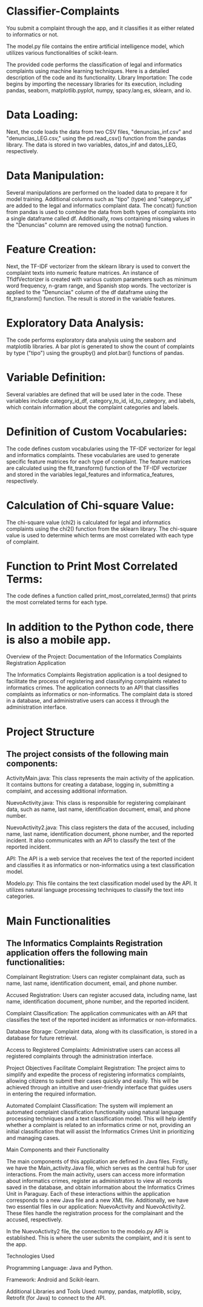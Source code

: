 # Classifier-Complaints
You submit a complaint through the app, and it classifies it as either related to informatics or not.

The model.py file contains the entire artificial intelligence model, which utilizes various functionalities of scikit-learn.

The provided code performs the classification of legal and informatics complaints using machine learning techniques. Here is a detailed description of the code and its functionality.
Library Importation:
The code begins by importing the necessary libraries for its execution, including pandas, seaborn, matplotlib.pyplot, numpy, spacy.lang.es, sklearn, and io.

# Data Loading:
Next, the code loads the data from two CSV files, "denuncias_inf.csv" and "denuncias_LEG.csv," using the pd.read_csv() function from the pandas library. The data is stored in two variables, datos_inf and datos_LEG, respectively.

# Data Manipulation:
Several manipulations are performed on the loaded data to prepare it for model training. Additional columns such as "tipo" (type) and "category_id" are added to the legal and informatics complaint data. The concat() function from pandas is used to combine the data from both types of complaints into a single dataframe called df. Additionally, rows containing missing values in the "Denuncias" column are removed using the notna() function.

# Feature Creation:
Next, the TF-IDF vectorizer from the sklearn library is used to convert the complaint texts into numeric feature matrices. An instance of TfidfVectorizer is created with various custom parameters such as minimum word frequency, n-gram range, and Spanish stop words. The vectorizer is applied to the "Denuncias" column of the df dataframe using the fit_transform() function. The result is stored in the variable features.

# Exploratory Data Analysis:
The code performs exploratory data analysis using the seaborn and matplotlib libraries. A bar plot is generated to show the count of complaints by type ("tipo") using the groupby() and plot.bar() functions of pandas.

# Variable Definition:
Several variables are defined that will be used later in the code. These variables include category_id_df, category_to_id, id_to_category, and labels, which contain information about the complaint categories and labels.

# Definition of Custom Vocabularies:
The code defines custom vocabularies using the TF-IDF vectorizer for legal and informatics complaints. These vocabularies are used to generate specific feature matrices for each type of complaint. The feature matrices are calculated using the fit_transform() function of the TF-IDF vectorizer and stored in the variables legal_features and informatica_features, respectively.

# Calculation of Chi-square Value:
The chi-square value (chi2) is calculated for legal and informatics complaints using the chi2() function from the sklearn library. The chi-square value is used to determine which terms are most correlated with each type of complaint.

# Function to Print Most Correlated Terms:
The code defines a function called print_most_correlated_terms() that prints the most correlated terms for each type.

# In addition to the Python code, there is also a mobile app.
Overview of the Project: Documentation of the Informatics Complaints Registration Application

The Informatics Complaints Registration application is a tool designed to facilitate the process of registering and classifying complaints related to informatics crimes. The application connects to an API that classifies complaints as informatics or non-informatics. The complaint data is stored in a database, and administrative users can access it through the administration interface.

# Project Structure

## The project consists of the following main components:

ActivityMain.java: This class represents the main activity of the application. It contains buttons for creating a database, logging in, submitting a complaint, and accessing additional information.

NuevoActivity.java: This class is responsible for registering complainant data, such as name, last name, identification document, email, and phone number.

NuevoActivity2.java: This class registers the data of the accused, including name, last name, identification document, phone number, and the reported incident. It also communicates with an API to classify the text of the reported incident.

API: The API is a web service that receives the text of the reported incident and classifies it as informatics or non-informatics using a text classification model.

Modelo.py: This file contains the text classification model used by the API. It utilizes natural language processing techniques to classify the text into categories.

# Main Functionalities
## The Informatics Complaints Registration application offers the following main functionalities:

Complainant Registration: Users can register complainant data, such as name, last name, identification document, email, and phone number.

Accused Registration: Users can register accused data, including name, last name, identification document, phone number, and the reported incident.

Complaint Classification: The application communicates with an API that classifies the text of the reported incident as informatics or non-informatics.

Database Storage: Complaint data, along with its classification, is stored in a database for future retrieval.

Access to Registered Complaints: Administrative users can access all registered complaints through the administration interface.

Project Objectives
Facilitate Complaint Registration: The project aims to simplify and expedite the process of registering informatics complaints, allowing citizens to submit their cases quickly and easily. This will be achieved through an intuitive and user-friendly interface that guides users in entering the required information.

Automated Complaint Classification: The system will implement an automated complaint classification functionality using natural language processing techniques and a text classification model. This will help identify whether a complaint is related to an informatics crime or not, providing an initial classification that will assist the Informatics Crimes Unit in prioritizing and managing cases.

Main Components and their Functionality

The main components of this application are defined in Java files. Firstly, we have the Main_activity.Java file, which serves as the central hub for user interactions. From the main activity, users can access more information about informatics crimes, register as administrators to view all records saved in the database, and obtain information about the Informatics Crimes Unit in Paraguay. Each of these interactions within the application corresponds to a new Java file and a new XML file. Additionally, we have two essential files in our application: NuevoActivity and NuevoActivity2. These files handle the registration process for the complainant and the accused, respectively.

In the NuevoActivity2 file, the connection to the modelo.py API is established. This is where the user submits the complaint, and it is sent to the app.

Technologies Used

Programming Language: Java and Python.

Framework: Android and Scikit-learn.

Additional Libraries and Tools Used: numpy, pandas, matplotlib, scipy, Retrofit (for Java) to connect to the API.
